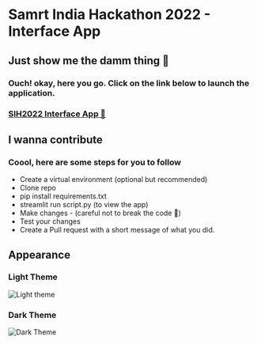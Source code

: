 <h1> Samrt India Hackathon 2022 - Interface App </h1>

<h2> Just show me the damm thing 👀 </h2>
<h3>Ouch! okay, here you go. Click on the link below to launch the application.</h3>
<h3><a href="https://share.streamlit.io/aaparikh/sih2022-interface/main/script.py">SIH2022 Interface App 🚀</a></h3>

<h2> I wanna contribute </h2>
<h3> Coool, here are some steps for you to follow </h3>

- Create a virtual environment (optional but recommended)
- Clone repo
- pip install requirements.txt
- streamlit run script.py (to view the app)
- Make changes - (careful not to break the code 🥺)
- Test your changes
- Create a Pull request with a short message of what you did.

## Appearance

### Light Theme
![Light theme](https://github.com/aaparikh/sih2022-interface/blob/main/sih-light.png)

### Dark Theme
![Dark Theme](https://github.com/aaparikh/sih2022-interface/blob/main/sih-dark.png)
